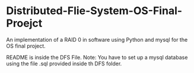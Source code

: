 Distributed-Flie-System-OS-Final-Proejct
========================================

An implementation of a RAID 0 in software using Python and mysql for the OS final project.

README is inside the DFS File.
Note: You have to set up a mysql database using the file .sql provided inside th DFS folder.
